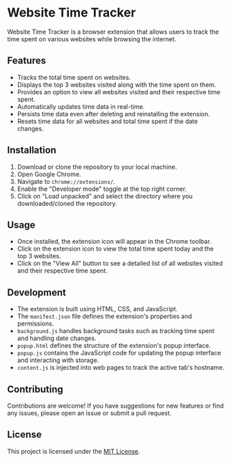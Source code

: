 # Website Time Tracker

Website Time Tracker is a browser extension that allows users to track the time spent on various websites while browsing the internet.

## Features

- Tracks the total time spent on websites.
- Displays the top 3 websites visited along with the time spent on them.
- Provides an option to view all websites visited and their respective time spent.
- Automatically updates time data in real-time.
- Persists time data even after deleting and reinstalling the extension.
- Resets time data for all websites and total time spent if the date changes.

## Installation

1. Download or clone the repository to your local machine.
2. Open Google Chrome.
3. Navigate to `chrome://extensions/`.
4. Enable the "Developer mode" toggle at the top right corner.
5. Click on "Load unpacked" and select the directory where you downloaded/cloned the repository.

## Usage

- Once installed, the extension icon will appear in the Chrome toolbar.
- Click on the extension icon to view the total time spent today and the top 3 websites.
- Click on the "View All" button to see a detailed list of all websites visited and their respective time spent.

## Development

- The extension is built using HTML, CSS, and JavaScript.
- The `manifest.json` file defines the extension's properties and permissions.
- `background.js` handles background tasks such as tracking time spent and handling date changes.
- `popup.html` defines the structure of the extension's popup interface.
- `popup.js` contains the JavaScript code for updating the popup interface and interacting with storage.
- `content.js` is injected into web pages to track the active tab's hostname.

## Contributing

Contributions are welcome! If you have suggestions for new features or find any issues, please open an issue or submit a pull request.

## License

This project is licensed under the [MIT License](LICENSE).
